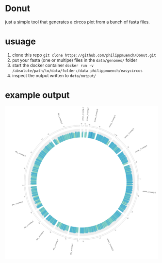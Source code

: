 # Donut

just a simple tool that generates a circos plot from a bunch of fasta files.

# usuage
1. clone this repo `git clone https://github.com/philippmuench/Donut.git`
2. put your fasta (one or multipe) files in the `data/genomes/` folder
3. start the docker container `docker run -v /absolute/path/to/data/folder:/data philippmuench/easycircos`
4. inspect the output written to `data/output/`

# example output
![image](data/output/circos.png)
